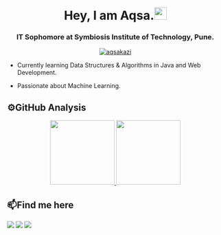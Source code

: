 <h1 align="center">Hey, I am Aqsa.<img src="https://github.com/TheDudeThatCode/TheDudeThatCode/blob/master/Assets/Hi.gif" width="29px"></h1>
<h3 align="center">IT Sophomore at Symbiosis Institute of Technology, Pune.</h3>

[<p align="center">
 <img src="https://komarev.com/ghpvc/?username=aqsakazi&color=blueviolet&style=flat" alt="aqsakazi" />](https://github.com/aqsakazi)
 </p>

- Currently learning Data Structures & Algorithms in Java and Web Development.
 
- Passionate about Machine Learning.


## ⚙️GitHub Analysis

<p align="center">
<a href="https://github.com/aqsakazi">
  <img height="150em" src="https://github-readme-stats-eight-theta.vercel.app/api?username=aqsakazi&show_icons=true&theme=algolia&include_all_commits=true&count_private=true"/>
  <img height="150em" src="https://github-readme-stats-eight-theta.vercel.app/api/top-langs/?username=aqsakazi&layout=compact&langs_count=8&theme=algolia&include_all_commits=true&count_private=true"/>
</a>
</p>


## 📫Find me here

<a href="https://www.linkedin.com/in/aqsakazi/"><img src="https://img.shields.io/badge/LinkedIn-0077B5?style=for-the-badge&logo=linkedin&logoColor=white"></a>
<a href="mailto:aqsazim786@gmail.com? subject=Via Github"><img src="https://img.shields.io/badge/Gmail-D14836?style=for-the-badge&logo=gmail&logoColor=white"></a>
<a href="https://open.spotify.com/user/l9d8j7jm61youphsryvmjunk4?si=1022c8b56f064b3f"><img src="https://img.shields.io/badge/Spotify-1ED760?&style=for-the-badge&logo=spotify&logoColor=white"></a>
